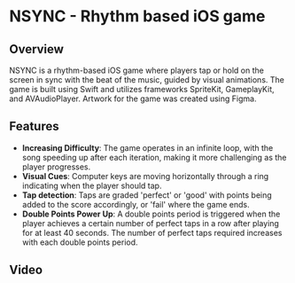 # NSYNC - Rhythm based iOS game

## Overview
NSYNC is a rhythm-based iOS game where players tap or hold on the screen in sync with the beat of the music, guided by visual animations. The game is built using Swift and utilizes frameworks SpriteKit, GameplayKit, and AVAudioPlayer. Artwork for the game was created using Figma.

## Features 
- **Increasing Difficulty**: The game operates in an infinite loop, with the song speeding up after each iteration, making it more challenging as the player progresses.
- **Visual Cues**: Computer keys are moving horizontally through a ring indicating when the player should tap.
- **Tap detection**: Taps are graded 'perfect' or 'good' with points being added to the score accordingly, or 'fail' where the game ends.
- **Double Points Power Up**: A double points period is triggered when the player achieves a certain number of perfect taps in a row after playing for at least 40 seconds. The number of perfect taps required increases with each double points period.

## Video
